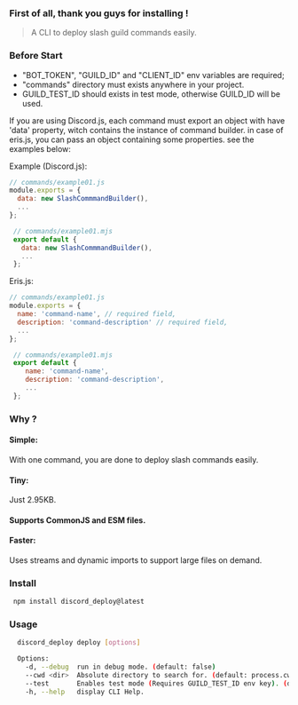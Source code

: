 ### First of all, thank you guys for installing !

> A CLI to deploy slash guild commands easily.

### Before Start

- "BOT_TOKEN", "GUILD_ID" and "CLIENT_ID" env variables are required;
- "commands" directory must exists anywhere in your project.
- GUILD_TEST_ID should exists in test mode, otherwise GUILD_ID will be used.


If you are using Discord.js, each command must export an object with have 'data' property, witch contains the instance of command builder.
  in case of eris.js, you can pass an object containing some properties. see the examples below:

Example (Discord.js):

```js
// commands/example01.js
module.exports = {
  data: new SlashCommmandBuilder(),
  ...
};
```

```js
 // commands/example01.mjs
 export default {
   data: new SlashCommmandBuilder(),
   ...
 };
```

Eris.js:

```js
// commands/example01.js
module.exports = {
  name: 'command-name', // required field,
  description: 'command-description' // required field,
  ...
};
```

```js
 // commands/example01.mjs
 export default {
    name: 'command-name',
    description: 'command-description',
    ...
 };
```

### Why ?

#### Simple:

With one command, you are done to deploy slash commands easily.

#### Tiny:

Just 2.95KB.

#### Supports CommonJS and ESM files.

#### Faster:

Uses streams and dynamic imports to support large files on demand.

### Install

```bash
 npm install discord_deploy@latest
```

### Usage

```bash
  discord_deploy deploy [options]

  Options:
    -d, --debug  run in debug mode. (default: false)
    --cwd <dir>  Absolute directory to search for. (default: process.cwd())
    --test       Enables test mode (Requires GUILD_TEST_ID env key). (default: false)
    -h, --help   display CLI Help.
```
